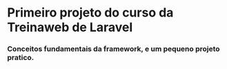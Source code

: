 # Primeiro projeto do curso da Treinaweb de Laravel

### Conceitos fundamentais da framework, e um pequeno projeto pratico.